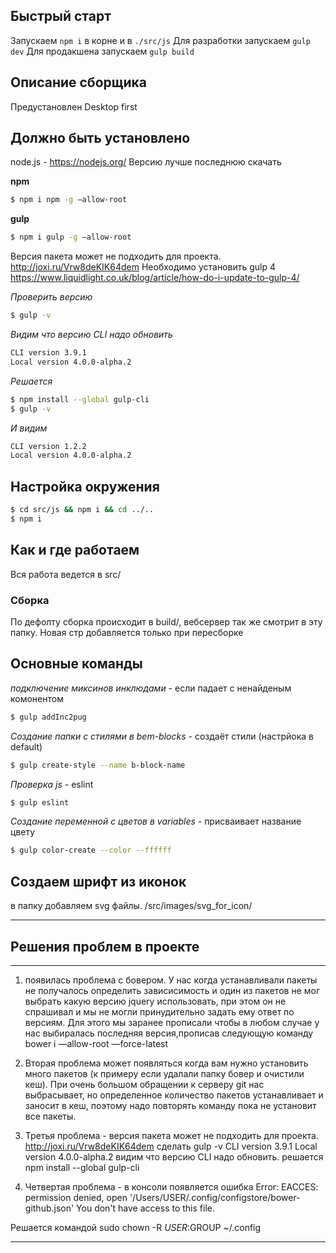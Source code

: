 ## Быстрый старт
Запускаем `npm i` в корне и в `./src/js`
Для разработки запускаем `gulp dev`
Для продакшена запускаем `gulp build`

## Описание сборщика
Предустановлен Desktop first

## Должно быть установлено ##
node.js - https://nodejs.org/ Версию лучше последнюю скачать

**npm**

```bash
$ npm i npm -g —allow-root
```

**gulp**

```bash
$ npm i gulp -g —allow-root
```
Версия пакета может не подходить для проекта.
http://joxi.ru/Vrw8deKIK64dem
Необходимо установить gulp 4
https://www.liquidlight.co.uk/blog/article/how-do-i-update-to-gulp-4/

*Проверить версию*
```bash
$ gulp -v
```

*Видим что версию CLI надо обновить*
```bash
CLI version 3.9.1
Local version 4.0.0-alpha.2
```

*Решается*
```bash
$ npm install --global gulp-cli
$ gulp -v
```

*И видим*
```bash
CLI version 1.2.2
Local version 4.0.0-alpha.2
```

## Настройка окружения ###
```bash
$ cd src/js && npm i && cd ../..
$ npm i
```

## Как и где работаем ##
Вся работа ведется в src/

### Сборка ###
По дефолту сборка происходит в build/, вебсервер так же смотрит в эту папку.
Новая стр добавляется только при пересборке

## Основные команды ###

*подключение миксинов инклюдами* - если падает с ненайденым комонентом
```bash
$ gulp addInc2pug
```

*Создание папки с стилями в bem-blocks* - создаёт стили (настрйока в default)
```bash
$ gulp create-style --name b-block-name
```

*Проверка js* - eslint
```bash
$ gulp eslint
```

*Создание переменной с цветов в variables* - присваивает название цвету
```bash
$ gulp color-create --color --ffffff
```

## Создаем шрифт из иконок ##
в папку добавляем svg файлы.
/src/images/svg_for_icon/

---------------------------------------------------------------------------------------
## Решения проблем в проекте ##
---------------------------------------------------------------------------------------
1. появилась проблема с бовером. У нас когда устанавливали пакеты не получалось определить зависисимость и один из пакетов не мог выбрать какую версию jquery использовать, при этом он не спрашивал и мы не могли принудительно задать ему ответ по версиям.
Для этого мы заранее прописали чтобы в любом случае у нас выбиралась последняя версия,прописав следующую команду bower i —allow-root —force-latest

2. Вторая проблема может появляться когда вам нужно установить много пакетов (к примеру если удалали папку бовер и очистили кеш). При очень большом обращении к серверу git нас выбрасывает, но определенное количество пакетов устанавливает и заносит в кеш, поэтому надо повторять команду пока не установит все пакеты.

3. Третья проблема - версия пакета может не подходить для проекта. http://joxi.ru/Vrw8deKIK64dem
сделать gulp -v
CLI version 3.9.1
Local version 4.0.0-alpha.2
видим что версию CLI надо обновить.
решается npm install --global gulp-cli

4. Четвертая проблема - в консоли появляется ошибка Error: EACCES: permission denied, open '/Users/USER/.config/configstore/bower-github.json'
You don't have access to this file.

Решается командой sudo chown -R $USER:$GROUP ~/.config

---------------------------------------------------------------------------------------
